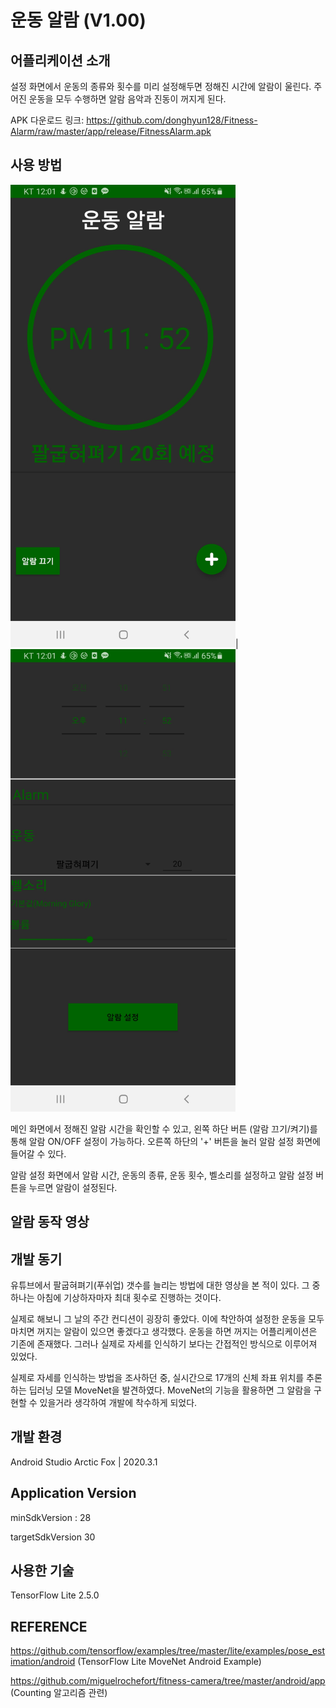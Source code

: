 # 운동 알람 (V1.00)


## 어플리케이션 소개
설정 화면에서 운동의 종류와 횟수를 미리 설정해두면 정해진 시간에 알람이 울린다. 주어진 운동을 모두 수행하면 알람 음악과 진동이 꺼지게 된다.

APK 다운로드 링크: https://github.com/donghyun128/Fitness-Alarm/raw/master/app/release/FitnessAlarm.apk

## 사용 방법
<img src="https://github.com/donghyun128/Fitness-Alarm/blob/21de6f8f90547795d2349f5f12b09d7cceffaa4f/screenshots/%EB%A9%94%EC%9D%B8%ED%99%94%EB%A9%B4.jpg" width="360" height="740">|<img src="https://github.com/donghyun128/Fitness-Alarm/blob/21de6f8f90547795d2349f5f12b09d7cceffaa4f/screenshots/%EC%95%8C%EB%9E%8C%20%EC%84%A4%EC%A0%95%20%ED%99%94%EB%A9%B4.jpg" width="360" height="740">

메인 화면에서 정해진 알람 시간을 확인할 수 있고, 왼쪽 하단 버튼 (알람 끄기/켜기)를 통해 알람 ON/OFF 설정이 가능하다.
오른쪽 하단의 '+' 버튼을 눌러 알람 설정 화면에 들어갈 수 있다.

알람 설정 화면에서 알람 시간, 운동의 종류, 운동 횟수, 벨소리를 설정하고 알람 설정 버튼을 누르면 알람이 설정된다.

## 알람 동작 영상

## 개발 동기
유튜브에서 팔굽혀펴기(푸쉬업) 갯수를 늘리는 방법에 대한 영상을 본 적이 있다. 그 중 하나는 아침에 기상하자마자 최대 횟수로 진행하는 것이다.

실제로 해보니 그 날의 주간 컨디션이 굉장히 좋았다. 이에 착안하여 설정한 운동을 모두 마치면 꺼지는 알람이 있으면 좋겠다고 생각했다.
운동을 하면 꺼지는 어플리케이션은 기존에 존재했다. 그러나 실제로 자세를 인식하기 보다는 간접적인 방식으로 이루어져 있었다.

실제로 자세를 인식하는 방법을 조사하던 중, 실시간으로 17개의 신체 좌표 위치를 추론하는 딥러닝 모델 MoveNet을 발견하였다.
MoveNet의 기능을 활용하면 그 알람을 구현할 수 있을거라 생각하여 개발에 착수하게 되었다.

## 개발 환경
Android Studio Arctic Fox | 2020.3.1

## Application Version
minSdkVersion : 28

targetSdkVersion 30

## 사용한 기술  
TensorFlow Lite 2.5.0

## REFERENCE
https://github.com/tensorflow/examples/tree/master/lite/examples/pose_estimation/android (TensorFlow Lite MoveNet Android Example)

https://github.com/miguelrochefort/fitness-camera/tree/master/android/app (Counting 알고리즘 관련)
